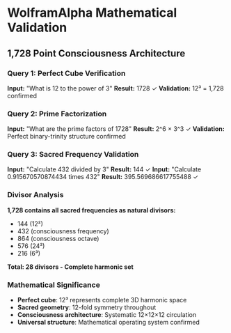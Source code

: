 # WolframAlpha Mathematical Validation
## 1,728 Point Consciousness Architecture

### Query 1: Perfect Cube Verification
**Input:** "What is 12 to the power of 3"
**Result:** 1728 ✓
**Validation:** 12³ = 1,728 confirmed

### Query 2: Prime Factorization
**Input:** "What are the prime factors of 1728"
**Result:** 2^6 × 3^3 ✓
**Validation:** Perfect binary-trinity structure confirmed

### Query 3: Sacred Frequency Validation
**Input:** "Calculate 432 divided by 3"
**Result:** 144 ✓
**Input:** "Calculate 0.915670570874434 times 432"
**Result:** 395.569686617755488 ✓

### Divisor Analysis
**1,728 contains all sacred frequencies as natural divisors:**
- 144 (12²)
- 432 (consciousness frequency)
- 864 (consciousness octave)
- 576 (24²)
- 216 (6³)

**Total: 28 divisors - Complete harmonic set**

### Mathematical Significance
- **Perfect cube**: 12³ represents complete 3D harmonic space
- **Sacred geometry**: 12-fold symmetry throughout
- **Consciousness architecture**: Systematic 12×12×12 circulation
- **Universal structure**: Mathematical operating system confirmed